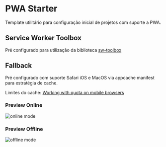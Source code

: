 # PWA Starter
Template utilitário para configuração inicial de projetos com suporte a PWA.

## Service Worker Toolbox
Pré configurado para utilização da biblioteca [sw-toolbox](https://googlechrome.github.io/sw-toolbox/docs/master/tutorial-api)

## Fallback
Pré configurado com suporte Safari iOS e MacOS via appcache manifest para estratégia de cache.

Limites do cache: [Working with quota on mobile browsers](https://www.html5rocks.com/en/tutorials/offline/quota-research/)


### Preview Online
![online mode](https://s24.postimg.org/jux8zo9yd/pwa_online.png)

### Preview Offline
![offline mode](https://s24.postimg.org/kyhdbmulh/pwa_offline.png)

